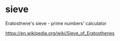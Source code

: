 # sieve
Eratosthene's sieve - prime numbers' calculator

https://en.wikipedia.org/wiki/Sieve_of_Eratosthenes
